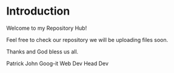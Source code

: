 # Introduction

Welcome to my Repository Hub!

Feel free to check our repository we will be uploading files soon.
  
Thanks and God bless us all.
  
Patrick John
Goog-it Web Dev
Head Dev
